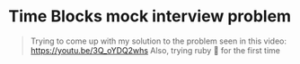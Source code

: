 # Time Blocks mock interview problem
> Trying to come up with my solution to the problem seen in this video: https://youtu.be/3Q_oYDQ2whs
> Also, trying ruby 💎 for the first time
